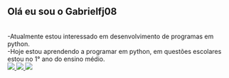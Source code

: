 <h2>Olá eu sou o Gabrielfj08</h2>
<br>-Atualmente estou interessado em desenvolvimento de programas em python.
<br>-Hoje estou aprendendo a programar em python, em questões escolares estou no 1° ano do ensino médio.
<div>
  <a href="https://github.com/gabrielfj08">
    <img heigt="180cm" src="https://github-readme-stats.vercel.app/api?username=gabrielfj08&show_icons=true&theme=merko">
    <img heigt="180cm" src="https://github-readme-stats.vercel.app/api/top-langs/?username=gabrielfj08&layout=compact&langs_count=16&theme=merko")
<div>
  <a href = "mailto:gabriel.jorgef08@gmail.com"><img src="https://img.shields.io/badge/Gmail-D14836?style=for-the-badge&logo=gmail&logoColor=white" target="_blank"></a>
</div>
